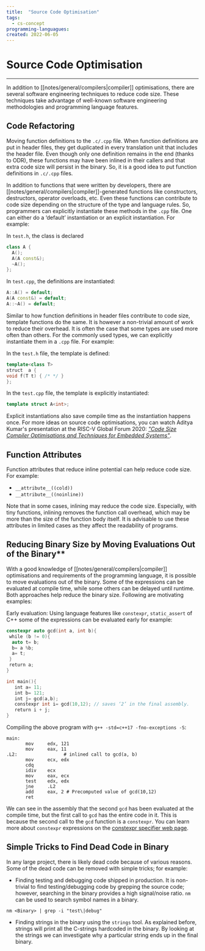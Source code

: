 ```yaml
---
title:  "Source Code Optimisation"
tags:
  - cs-concept
programming-languagues:
created: 2022-06-05
---
```

# Source Code Optimisation
---
In addition to [[notes/general/compilers|compiler]] optimisations, there are several software engineering techniques to reduce code size. These techniques take advantage of well-known software engineering methodologies and programming language features.

## Code Refactoring
Moving function definitions to the `.c/.cpp` file. When function definitions are put in header files, they get duplicated in every translation unit that includes the header file. Even though only one definition remains in the end (thanks to ODR), these functions may have been inlined in their callers and that extra code size will persist in the binary. So, it is a good idea to put function definitions in `.c/.cpp` files.

In addition to functions that were written by developers, there are [[notes/general/compilers|compiler]]-generated functions like constructors, destructors, operator overloads, etc. Even these functions can contribute to code size depending on the structure of the type and language rules. So, programmers can explicitly instantiate these methods in the `.cpp` file. One can either do a ‘default’ instantiation or an explicit instantiation. For example:

In `test.h`, the class is declared

```cpp
class A {  
  A(); 
  A(A const&);
  ~A();
};
```

In `test.cpp`, the definitions are instantiated:

```cpp
A::A() = default;  
A(A const&) = default;  
A::~A() = default;
```

Similar to how function definitions in header files contribute to code size, template functions do the same. It is however a non-trivial amount of work to reduce their overhead. It is often the case that some types are used more often than others. For the commonly used types, we can explicitly instantiate them in a `.cpp` file. For example:

In the `test.h` file, the template is defined:

```cpp
template<class T>  
struct  a {  
void f(T t) { /* */ }  
};
```

In the `test.cpp` file, the template is explicitly instantiated:

```cpp
template struct A<int>;
```

Explicit instantiations also save compile time as the instantiation happens once. For more ideas on source code optimisations, you can watch Aditya Kumar's presentation at the RISC-V Global Forum 2020: [_"Code Size Compiler Optimisations and Techniques for Embedded Systems"_](https://www.youtube.com/watch?v=6IuDWfuMEno).

## Function Attributes

Function attributes that reduce inline potential can help reduce code size. For example:

- `__attribute__((cold))`
- `__attribute__((noinline))`

Note that in some cases, inlining may reduce the code size. Especially, with tiny functions, inlining removes the function call overhead, which may be more than the size of the function body itself. It is advisable to use these attributes in limited cases as they affect the readability of programs.

## Reducing Binary Size by Moving Evaluations Out of the Binary**
With a good knowledge of [[notes/general/compilers|compiler]] optimisations and requirements of the programming language, it is possible to move evaluations out of the binary. Some of the expressions can be evaluated at compile time, while some others can be delayed until runtime. Both approaches help reduce the binary size. Following are motivating examples:

Early evaluation: Using language features like `constexpr`, `static_assert` of C++ some of the expressions can be evaluated early for example:

```cpp
constexpr auto gcd(int a, int b){  
 while (b != 0){  
  auto t= b;  
  b= a %b;  
  a= t;  
 }  
 return a;  
}

int main(){  
   int a= 11;  
   int b= 121;  
   int j= gcd(a,b);  
   constexpr int i= gcd(10,12); // saves ‘2’ in the final assembly.  
   return i + j;  
}
```

Compiling the above program with `g++ -std=c++17 -fno-exceptions -S`:

```assembly
main:  
       mov     edx, 121  
       mov     eax, 11  
.L2:                 # inlined call to gcd(a, b)  
       mov     ecx, edx  
       cdq  
       idiv    ecx  
       mov     eax, ecx  
       test    edx, edx  
       jne     .L2  
       add     eax, 2 # Precomputed value of gcd(10,12)  
       ret
```

We can see in the assembly that the second `gcd` has been evaluated at the compile time, but the first call to `gcd` has the entire code in it. This is because the second call to the `gcd` function is a `constexpr`. You can learn more about `constexpr` expressions on the [constexpr specifier web page](https://en.cppreference.com/w/cpp/language/constexp).

## Simple Tricks to Find Dead Code in Binary
In any large project, there is likely dead code because of various reasons. Some of the dead code can be removed with simple tricks; for example:

- Finding testing and debugging code shipped in production. It is non-trivial to find testing/debugging code by grepping the source code; however, searching in the binary provides a high signal/noise ratio. `nm` can be used to search symbol names in a binary. 
 
`nm <Binary> | grep -i "test\|debug"`

- Finding strings in the binary using the `strings` tool. As explained before, strings will print all the C-strings hardcoded in the binary. By looking at the strings we can investigate why a particular string ends up in the final binary.